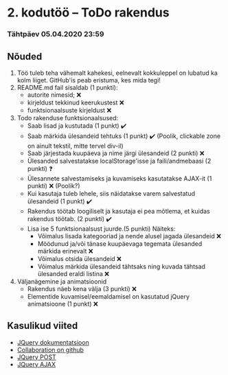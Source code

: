 # 2. kodutöö – ToDo rakendus

### Tähtpäev 05.04.2020 23:59

## Nõuded

1. Töö tuleb teha vähemalt kahekesi, eelnevalt kokkuleppel on lubatud ka kolm liiget. GitHub'is peab eristuma, kes mida tegi!
1. README.md fail sisaldab (1 punkti):
   - autorite nimesid; ❌
   - kirjeldust tekkinud keerukustest ❌
   - funktsionaalsuste kirjeldust ❌
1. Todo rakenduse funktsionaalsused:
   - Saab lisad ja kustutada (1 punkt) ✔️
   - Saab märkida ülesandeid tehtuks (1 punkt) ✔️ (Poolik, clickable zone on ainult tekstil, mitte tervel div-il)
   - Saab järjestada kuupäeva ja nime järgi ülesandeid (2 punkti) ❌
   - Ülesanded salvestatakse localStorage'isse ja faili/andmebaasi (2 punkti) ❓
   - Ülesannete salvestamiseks ja kuvamiseks kasutatakse AJAX-it (1 punkti) ❌ (Poolik?)
   - Kui kasutaja tuleb lehele, siis näidatakse varem salvestatud ülesandeid (1 punkt) ✔️
   - Rakendus töötab loogiliselt ja kasutaja ei pea mõtlema, et kuidas rakendus töötab. (2 punkti) ✔️
   - Lisa ise 5 funktsionaalsust juurde.(5 punkti)
     Näiteks:
     - Võimalus lisada kategooriad ja nende alusel jagada ülesandeid ❌
     - Möödunud ja/või tänase kuupäevaga tegemata ülesanded märkida erinevalt ❌
     - Võimalus otsida ülesandeid ❌
     - Võimalus märkida ülesandeid tähtsaks ning kuvada tähtsad ülesanded eraldi listina ❌
1. Väljanägemine ja animatsioonid
   - Rakendus näeb kena välja (3 punkti) ❌
   - Elementide kuvamisel/eemaldamisel on kasutatud jQuery animatsioone (1 punkt) ❌

## Kasulikud viited

- [JQuery dokumentatsioon](http://api.jquery.com)
- [Collaboration on github](https://github.com/eesrakenduste-arendamine-2019/2kodutoo/settings/collaboration)
- [JQuery POST](https://api.jquery.com/jquery.post/)
- [JQuery AJAX](http://api.jquery.com/jquery.ajax/)
